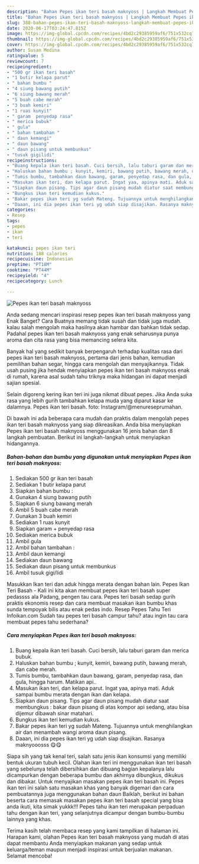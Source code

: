 ```yaml
---
description: "Bahan Pepes ikan teri basah maknyoss | Langkah Membuat Pepes ikan teri basah maknyoss Yang Enak Banget"
title: "Bahan Pepes ikan teri basah maknyoss | Langkah Membuat Pepes ikan teri basah maknyoss Yang Enak Banget"
slug: 388-bahan-pepes-ikan-teri-basah-maknyoss-langkah-membuat-pepes-ikan-teri-basah-maknyoss-yang-enak-banget
date: 2020-06-17T03:24:47.815Z
image: https://img-global.cpcdn.com/recipes/4bd2c29385959af6/751x532cq70/pepes-ikan-teri-basah-maknyoss-foto-resep-utama.jpg
thumbnail: https://img-global.cpcdn.com/recipes/4bd2c29385959af6/751x532cq70/pepes-ikan-teri-basah-maknyoss-foto-resep-utama.jpg
cover: https://img-global.cpcdn.com/recipes/4bd2c29385959af6/751x532cq70/pepes-ikan-teri-basah-maknyoss-foto-resep-utama.jpg
author: Susan Medina
ratingvalue: 5
reviewcount: 7
recipeingredient:
- "500 gr ikan teri basah"
- "1 butir kelapa parut"
- " bahan bumbu "
- "4 siung bawang putih"
- "6 siung bawang merah"
- "5 buah cabe merah"
- "3 buah kemiri"
- "1 ruas kunyit"
- " garam  penyedap rasa"
- " merica bubuk"
- " gula"
- " bahan tambahan "
- " daun kemangi"
- " daun bawang"
- " daun pisang untuk membunkus"
- "tusuk gigilidi"
recipeinstructions:
- "Buang kepala ikan teri basah. Cuci bersih, lalu taburi garam dan merica bubuk."
- "Haluskan bahan bumbu ; kunyit, kemiri, bawang putih, bawang merah, dan cabe merah."
- "Tumis bumbu, tambahkan daun bawang, garam, penyedap rasa, dan gula, hingga harum. Matikan api.."
- "Masukan ikan teri, dan kelapa parut. Ingat yaa, apinya mati. Aduk sampai bumbu merata dengan ikan dan kelapa."
- "Siapkan daun pisang. Tips agar daun pisang mudah diatur saat membungkus : bakar daun pisang di atas kompor api sedang, atau bisa dijemur dibawah sinar matahari."
- "Bungkus ikan teri kemudian kukus."
- "Bakar pepes ikan teri yg sudah Mateng. Tujuannya untuk menghilangkan air dan menambah wangi aroma daun pisang."
- "Daaan, ini dia pepes ikan teri yg udah siap disajikan. Rasanya maknyooosss 😋😋"
categories:
- Resep
tags:
- pepes
- ikan
- teri

katakunci: pepes ikan teri 
nutrition: 188 calories
recipecuisine: Indonesian
preptime: "PT18M"
cooktime: "PT44M"
recipeyield: "4"
recipecategory: Lunch

---
```



![Pepes ikan teri basah maknyoss](https://img-global.cpcdn.com/recipes/4bd2c29385959af6/751x532cq70/pepes-ikan-teri-basah-maknyoss-foto-resep-utama.jpg)

Anda sedang mencari inspirasi resep pepes ikan teri basah maknyoss yang Enak Banget? Cara Buatnya memang tidak susah dan tidak juga mudah. kalau salah mengolah maka hasilnya akan hambar dan bahkan tidak sedap. Padahal pepes ikan teri basah maknyoss yang enak seharusnya punya aroma dan cita rasa yang bisa memancing selera kita.

Banyak hal yang sedikit banyak berpengaruh terhadap kualitas rasa dari pepes ikan teri basah maknyoss, pertama dari jenis bahan, kemudian pemilihan bahan segar, hingga cara mengolah dan menyajikannya. Tidak usah pusing jika hendak menyiapkan pepes ikan teri basah maknyoss enak di rumah, karena asal sudah tahu triknya maka hidangan ini dapat menjadi sajian spesial.

Selain digoreng kering ikan teri ini juga nikmat dibuat pepes. Jika Anda suka rasa yang lebih gurih tambahkan kelapa muda yang diparut kasar ke dalamnya. Pepes ikan teri basah. foto: Instagram/@menureseprumahan.


Di bawah ini ada beberapa cara mudah dan praktis dalam mengolah pepes ikan teri basah maknyoss yang siap dikreasikan. Anda bisa menyiapkan Pepes ikan teri basah maknyoss menggunakan 16 jenis bahan dan 8 langkah pembuatan. Berikut ini langkah-langkah untuk menyiapkan hidangannya.

<!--inarticleads1-->

##### Bahan-bahan dan bumbu yang digunakan untuk menyiapkan Pepes ikan teri basah maknyoss:

1. Sediakan 500 gr ikan teri basah
1. Sediakan 1 butir kelapa parut
1. Siapkan  bahan bumbu :
1. Gunakan 4 siung bawang putih
1. Siapkan 6 siung bawang merah
1. Ambil 5 buah cabe merah
1. Gunakan 3 buah kemiri
1. Sediakan 1 ruas kunyit
1. Siapkan  garam + penyedap rasa
1. Sediakan  merica bubuk
1. Ambil  gula
1. Ambil  bahan tambahan :
1. Ambil  daun kemangi
1. Sediakan  daun bawang
1. Sediakan  daun pisang untuk membunkus
1. Ambil tusuk gigi/lidi


Masukkan Ikan teri dan aduk hingga merata dengan bahan lain. Pepes Ikan Teri Basah - Kali ini kita akan membuat pepes ikan teri basah super pedassss ala Padang, pengen tau cara. Pepes teri basah sedap gurih praktis ekonomis resep dan cara membuat masakan ikan bumbu khas sunda tempoyak bilis atau enak pedas indo. Resep Pepes Tahu Teri Infoikan.com Sudah tau pepes teri basah campur tahu? atau ingin tau cara membuat pepes tahu sederhana? 

<!--inarticleads2-->

##### Cara menyiapkan Pepes ikan teri basah maknyoss:

1. Buang kepala ikan teri basah. Cuci bersih, lalu taburi garam dan merica bubuk.
1. Haluskan bahan bumbu ; kunyit, kemiri, bawang putih, bawang merah, dan cabe merah.
1. Tumis bumbu, tambahkan daun bawang, garam, penyedap rasa, dan gula, hingga harum. Matikan api..
1. Masukan ikan teri, dan kelapa parut. Ingat yaa, apinya mati. Aduk sampai bumbu merata dengan ikan dan kelapa.
1. Siapkan daun pisang. Tips agar daun pisang mudah diatur saat membungkus : bakar daun pisang di atas kompor api sedang, atau bisa dijemur dibawah sinar matahari.
1. Bungkus ikan teri kemudian kukus.
1. Bakar pepes ikan teri yg sudah Mateng. Tujuannya untuk menghilangkan air dan menambah wangi aroma daun pisang.
1. Daaan, ini dia pepes ikan teri yg udah siap disajikan. Rasanya maknyooosss 😋😋


Siapa sih yang tak kenal teri, salah satu jenis ikan konsumsi yang memiliki bentuk ukuran tubuh kecil. Olahan ikan teri ini menggunakan ikan teri basah yang sebelunya telah dibersihkan dan dibuang bagian kepalanya lalu dicampurkan dengan beberapa bumbu dan akhirnya dibungkus, dikukus dan dibakar. Untuk menyajikan masakan pepes ikan teri basah ini. Pepes ikan teri ini salah satu masakan khas yang banyak digemari dan cara pembuatannya juga menggunakan bahan daun Baiklah, berikut ini bahan beserta cara memasak masakan pepes ikan teri basah special yang bisa anda ikuti, kita simak yukkk!!! Pepes tahu ikan teri merupakan perpaduan tahu dengan ikan teri, yang selanjutnya dicampur dengan bumbu-bumbu lainnya yang khas. 

Terima kasih telah membaca resep yang kami tampilkan di halaman ini. Harapan kami, olahan Pepes ikan teri basah maknyoss yang mudah di atas dapat membantu Anda menyiapkan makanan yang sedap untuk keluarga/teman maupun menjadi inspirasi untuk berjualan makanan. Selamat mencoba!
